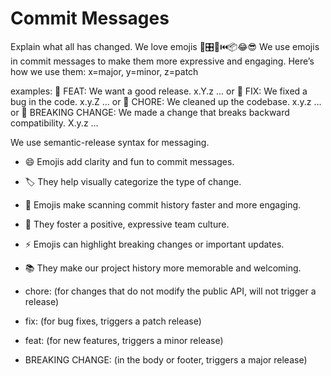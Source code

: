 # Commit Messages

Explain what all has changed.
We love emojis 🚂🎛️🧶⏮️📦😂😎
We use emojis in commit messages to make them more expressive and engaging. Here’s how we use them:
    x=major, y=minor, z=patch

examples:
    🌟 FEAT: We want a good release. x.Y.z ...
or
    🐛 FIX: We fixed a bug in the code. x.y.Z ...
or
    🧹 CHORE: We cleaned up the codebase. x.y.z ...
or
    🚨 BREAKING CHANGE: We made a change that breaks backward compatibility. X.y.z ...

We use semantic-release syntax for messaging.

- 😄 Emojis add clarity and fun to commit messages.
- 🏷️ They help visually categorize the type of change.
- 👀 Emojis make scanning commit history faster and more engaging.
- 🤝 They foster a positive, expressive team culture.
- ⚡️ Emojis can highlight breaking changes or important updates.
- 📚 They make our project history more memorable and welcoming.

- chore: (for changes that do not modify the public API, will not trigger a release)
- fix: (for bug fixes, triggers a patch release)
- feat: (for new features, triggers a minor release)
- BREAKING CHANGE: (in the body or footer, triggers a major release)
